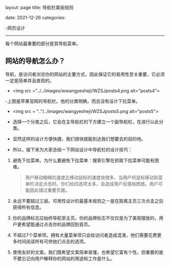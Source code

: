 layout: page
title: 导航栏美丽规则

date: 2021-12-26
categories:

-网页设计

----------

每个网站最重要的部分是其导航菜单。

## 网站的导航怎么办？

导航，是访问者浏览你的网站的主要方式，因此保证它的易用性至关重要，它必须一定是简单并且直观的。

- <img src ="../../images/wwangyesheji/WZSJposts4.png alt="posts4">

-上图是苹果官网的导航栏。他的分类明确，而且没有设计下拉菜单。

- <img src = ".."/../images/wangyesheji/WZSJposts5.png alt="posts5">

- 选择一个分类之后，它会在主导航栏的下方建立一个副导航栏，在进行以此分类。
- 显然这样的设计方便快捷，我们很快就能到达我们想要去的目的地。
- 所以，接下来为大家总结一下网站设计中导航栏的设计技巧：

1. 避免下拉菜单。为什么要避免下拉菜单：搜索引擎在抓取下拉菜单可能有困难。

   > 用户移动眼睛的速度比移动鼠标的速度快很多，当用户将鼠标移动到菜单栏决定点击时。你们给的选项太多，会造成用户反感和困惑。用户可能因此错过重要页面。

2. 永远不要超过三层。可用性设计的最基本规则之一是在距离主页三次点击之后获得所有信息。
3. 你的品牌标志应始终导航至主页。你的品牌标志不仅仅是为了美观摆放的，用户更希望能通过点击你的品牌回到首页。
4. 不超过7个菜单项。拥有大量菜单项只会给访问者造成混淆，他们需要花费更多时间阅读所有可供他们点击的选项。
5. 使用友好的文案。我们既希望文案简单易懂，也希望它富有个性。但重要的是不要忘记向用户解释你的网站的用途和工作是什么。